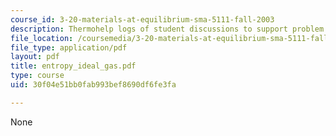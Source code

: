 ```yaml
---
course_id: 3-20-materials-at-equilibrium-sma-5111-fall-2003
description: Thermohelp logs of student discussions to support problem sets.
file_location: /coursemedia/3-20-materials-at-equilibrium-sma-5111-fall-2003/30f04e51bb0fab993bef8690df6fe3fa_entropy_ideal_gas.pdf
file_type: application/pdf
layout: pdf
title: entropy_ideal_gas.pdf
type: course
uid: 30f04e51bb0fab993bef8690df6fe3fa

---
```

None